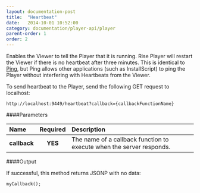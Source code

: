 ```yaml
---
layout: documentation-post
title:  "Heartbeat"
date:   2014-10-01 10:52:00
category: documentation/player-api/player
parent-order: 1
order: 2
---
```


Enables the Viewer to tell the Player that it is running. Rise Player will restart the Viewer if there is no heartbeat after three minutes.
This is identical to [Ping]({{site.absoluteurl}}documentation/player-api/player/ping), but Ping allows other applications (such as InstallScript) to ping the Player without interfering with Heartbeats from the Viewer.

To send heartbeat to the Player, send the following GET request to localhost:

`http://localhost:9449/heartbeat?callback={callbackFunctionName}`

####Parameters

| Name    | Required | Description |
|:--------|:--------:|:------------|
| **callback**  |  **YES** | The name of a callback function to execute when the server responds. |


####Output

If successful, this method returns JSONP with no data:

```
myCallback();
```
